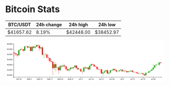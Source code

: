 # Bitcoin Stats

BTC/USDT|24h change|24h high|24h low|
|---|---|---|---|
|$41657.62|8.19%|$42448.00|$38452.97|

<img src="./chart.svg">
